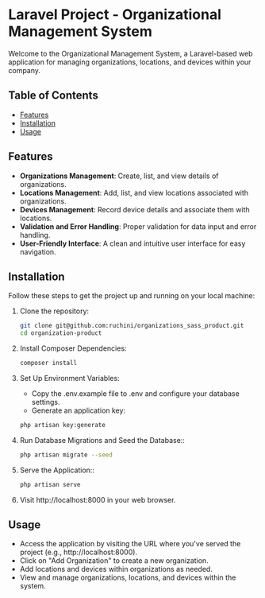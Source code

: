 # Laravel Project - Organizational Management System

Welcome to the Organizational Management System, a Laravel-based web application for managing organizations, locations, and devices within your company.

## Table of Contents

- [Features](#features)
- [Installation](#installation)
- [Usage](#usage)

## Features

- **Organizations Management**: Create, list, and view details of organizations.
- **Locations Management**: Add, list, and view locations associated with organizations.
- **Devices Management**: Record device details and associate them with locations.
- **Validation and Error Handling**: Proper validation for data input and error handling.
- **User-Friendly Interface**: A clean and intuitive user interface for easy navigation.

## Installation

Follow these steps to get the project up and running on your local machine:

1. Clone the repository:
   ```sh
   git clone git@github.com:ruchini/organizations_sass_product.git
   cd organization-product
2. Install Composer Dependencies:
    ```sh
    composer install
3. Set Up Environment Variables:

   - Copy the .env.example file to .env and configure your database settings.
   - Generate an application key:

   ```sh 
   php artisan key:generate

4. Run Database Migrations and Seed the Database::
    ```sh
    php artisan migrate --seed
5. Serve the Application::
    ```sh
    php artisan serve
6. Visit http://localhost:8000 in your web browser.

## Usage
   - Access the application by visiting the URL where you've served the project (e.g., http://localhost:8000).
   - Click on "Add Organization" to create a new organization.
   - Add locations and devices within organizations as needed.
   - View and manage organizations, locations, and devices within the system.


